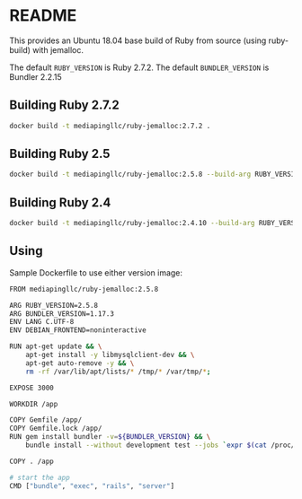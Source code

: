 # README #

This provides an Ubuntu 18.04 base build of Ruby from source (using ruby-build) with jemalloc.

The default `RUBY_VERSION` is Ruby 2.7.2.
The default `BUNDLER_VERSION` is Bundler 2.2.15

## Building Ruby 2.7.2

```bash
docker build -t mediapingllc/ruby-jemalloc:2.7.2 .
```

## Building Ruby 2.5

```bash
docker build -t mediapingllc/ruby-jemalloc:2.5.8 --build-arg RUBY_VERSION=2.5.8 --build-arg BUNDLER_VERSION=1.17.3 .
```

## Building Ruby 2.4

```bash
docker build -t mediapingllc/ruby-jemalloc:2.4.10 --build-arg RUBY_VERSION=2.4.10 --build-arg BUNDLER_VERSION=1.17.3 .
```

## Using

Sample Dockerfile to use either version image:

```bash
FROM mediapingllc/ruby-jemalloc:2.5.8

ARG RUBY_VERSION=2.5.8
ARG BUNDLER_VERSION=1.17.3
ENV LANG C.UTF-8
ENV DEBIAN_FRONTEND=noninteractive

RUN apt-get update && \
    apt-get install -y libmysqlclient-dev && \
    apt-get auto-remove -y && \
    rm -rf /var/lib/apt/lists/* /tmp/* /var/tmp/*;

EXPOSE 3000

WORKDIR /app

COPY Gemfile /app/
COPY Gemfile.lock /app/
RUN gem install bundler -v=${BUNDLER_VERSION} && \
    bundle install --without development test --jobs `expr $(cat /proc/cpuinfo | grep -c "cpu cores") - 1` --retry 3;

COPY . /app

# start the app
CMD ["bundle", "exec", "rails", "server"]
```
